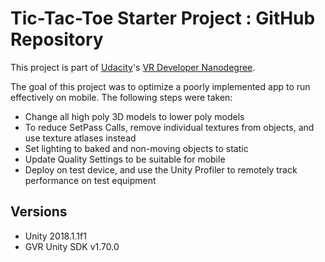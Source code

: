 # Tic-Tac-Toe Starter Project : GitHub Repository

This project is part of [Udacity](https://www.udacity.com "Udacity - Be in demand")'s [VR Developer Nanodegree](https://www.udacity.com/course/vr-developer-nanodegree--nd017).

The goal of this project was to optimize a poorly implemented app to run effectively on mobile.
The following steps were taken:
- Change all high poly 3D models to lower poly models
- To reduce SetPass Calls, remove individual textures from objects, and use texture atlases instead
- Set lighting to baked and non-moving objects to static
- Update Quality Settings to be suitable for mobile
- Deploy on test device, and use the Unity Profiler to remotely track performance on test equipment

## Versions
- Unity 2018.1.1f1
- GVR Unity SDK v1.70.0
